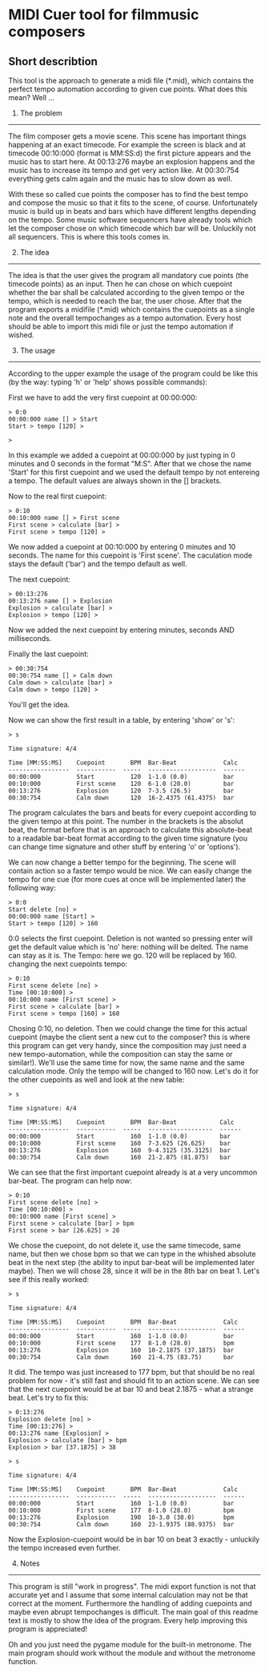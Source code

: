 MIDI Cuer tool for filmmusic composers
======================================

Short describtion
-----------------

This tool is the approach to generate a midi file (*.mid), which contains the perfect tempo automation according to given cue points. What does this mean? Well ...




1. The problem
--------------
The film composer gets a movie scene. This scene has important things happening at an exact timecode. For example the screen is black and at timecode 00:10:000 (format is MM:SS:d) the first picture appears and the music has to start here. At 00:13:276 maybe an explosion happens and the music has to increase its tempo and get very action like. At 00:30:754 everything gets calm again and the music has to slow down as well.

With these so called cue points the composer has to find the best tempo and compose the music so that it fits to the scene, of course. Unfortunately music is build up in beats and bars which have different lengths depending on the tempo. Some music software sequencers have already tools which let the composer chose on which timecode which bar will be. Unluckily not all sequencers. This is where this tools comes in.



2. The idea
-----------
The idea is that the user gives the program all mandatory cue points (the timecode points) as an input. Then he can chose on which cuepoint whether the bar shall be calculated according to the given tempo or the tempo, which is needed to reach the bar, the user chose. After that the program exports a midifile (*.mid) which contains the cuepoints as a single note and the overall tempochanges as a tempo automation. Every host should be able to import this midi file or just the tempo automation if wished.



3. The usage
------------
According to the upper example the usage of the program could be like this (by the way: typing 'h' or 'help' shows possible commands):

First we have to add the very first cuepoint at 00:00:000:

	> 0:0
	00:00:000 name [] > Start
	Start > tempo [120] >

	>

In this example we added a cuepoint at 00:00:000 by just typing in 0 minutes and 0 seconds in the format "M:S". After that we chose the name 'Start' for this first cuepoint and we used the default tempo by not entereing a tempo. The default values are always shown in the [] brackets.

Now to the real first cuepoint:

	> 0:10
	00:10:000 name [] > First scene
	First scene > calculate [bar] >
	First scene > tempo [120] >

We now added a cuepoint at 00:10:000 by entering 0 minutes and 10 seconds. The name for this cuepoint is 'First scene'. The caculation mode stays the default ('bar') and the tempo default as well.

The next cuepoint:

	> 00:13:276
	00:13:276 name [] > Explosion
	Explosion > calculate [bar] >
	Explosion > tempo [120] >

Now we added the next cuepoint by entering minutes, seconds AND milliseconds.

Finally the last cuepoint:

	> 00:30:754
	00:30:754 name [] > Calm down
	Calm down > calculate [bar] >
	Calm down > tempo [120] >

You'll get the idea.

Now we can show the first result in a table, by entering 'show' or 's':

	> s

	Time signature: 4/4

	Time [MM:SS:MS]    Cuepoint       BPM  Bar-Beat             Calc
	-----------------  -----------  -----  -------------------  ------
	00:00:000          Start          120  1-1.0 (0.0)          bar
	00:10:000          First scene    120  6-1.0 (20.0)         bar
	00:13:276          Explosion      120  7-3.5 (26.5)         bar
	00:30:754          Calm down      120  16-2.4375 (61.4375)  bar

The program calculates the bars and beats for every cuepoint according to the given tempo at this point. The number in the brackets is the absolut beat, the format before that is an approach to calculate this absolute-beat to a readable bar-beat format according to the given time signature (you can change time signature and other stuff by entering 'o' or 'options').

We can now change a better tempo for the beginning. The scene will contain action so a faster tempo would be nice. We can easily change the tempo for one cue (for more cues at once will be implemented later) the following way:

	> 0:0
	Start delete [no] >
	00:00:000 name [Start] >
	Start > tempo [120] > 160

0:0 selects the first cuepoint. Deletion is not wanted so pressing enter will get the default value which is 'no' here: nothing will be delted. The name can stay as it is. The Tempo: here we go. 120 will be replaced by 160. changing the next cuepoints tempo:

	> 0:10
	First scene delete [no] >
	Time [00:10:000] >
	00:10:000 name [First scene] >
	First scene > calculate [bar] >
	First scene > tempo [160] > 160

Chosing 0:10, no deletion. Then we could change the time for this actual cuepoint (maybe the client sent a new cut to the composer? this is where this program can get very handy, since the composition may just need a new tempo-automation, while the composition can stay the same or similar!). We'll use the same time for now, the same name and the same calculation mode. Only the tempo will be changed to 160 now. Let's do it for the other cuepoints as well and look at the new table:

	> s

	Time signature: 4/4

	Time [MM:SS:MS]    Cuepoint       BPM  Bar-Beat            Calc
	-----------------  -----------  -----  ------------------  ------
	00:00:000          Start          160  1-1.0 (0.0)         bar
	00:10:000          First scene    160  7-3.625 (26.625)    bar
	00:13:276          Explosion      160  9-4.3125 (35.3125)  bar
	00:30:754          Calm down      160  21-2.875 (81.875)   bar

We can see that the first important cuepoint already is at a very uncommon bar-beat. The program can help now:

	> 0:10
	First scene delete [no] >
	Time [00:10:000] >
	00:10:000 name [First scene] >
	First scene > calculate [bar] > bpm
	First scene > bar [26.625] > 28

We chose the cuepoint, do not delete it, use the same timecode, same name, but then we chose bpm so that we can type in the whished absolute beat in the next step (the ability to input bar-beat will be implemented later maybe). Then we will chose 28, since it will be in the 8th bar on beat 1. Let's see if this really worked:

	> s

	Time signature: 4/4

	Time [MM:SS:MS]    Cuepoint       BPM  Bar-Beat             Calc
	-----------------  -----------  -----  -------------------  ------
	00:00:000          Start          160  1-1.0 (0.0)          bar
	00:10:000          First scene    177  8-1.0 (28.0)         bpm
	00:13:276          Explosion      160  10-2.1875 (37.1875)  bar
	00:30:754          Calm down      160  21-4.75 (83.75)      bar

It did. The tempo was just increased to 177 bpm, but that should be no real problem for now - it's still fast and should fit to an action scene. We can see that the next cuepoint would be at bar 10 and beat 2.1875 - what a strange beat. Let's try to fix this:

	> 0:13:276
	Explosion delete [no] >
	Time [00:13:276] >
	00:13:276 name [Explosion] >
	Explosion > calculate [bar] > bpm
	Explosion > bar [37.1875] > 38

	> s

	Time signature: 4/4

	Time [MM:SS:MS]    Cuepoint       BPM  Bar-Beat             Calc
	-----------------  -----------  -----  -------------------  ------
	00:00:000          Start          160  1-1.0 (0.0)          bar
	00:10:000          First scene    177  8-1.0 (28.0)         bpm
	00:13:276          Explosion      190  10-3.0 (38.0)        bpm
	00:30:754          Calm down      160  23-1.9375 (88.9375)  bar

Now the Explosion-cuepoint would be in bar 10 on beat 3 exactly - unluckily the tempo increased even further.



4. Notes
--------
This program is still "work in progress". The midi export function is not that accurate yet and I assume that some internal calculation may not be that correct at the moment. Furthermore the handling of adding cuepoints and maybe even abrupt tempochanges is difficult. The main goal of this readme text is mostly to show the idea of the program. Every help improving this program is appreciated!

Oh and you just need the pygame module for the built-in metronome. The main program should work without the module and without the metronome function.